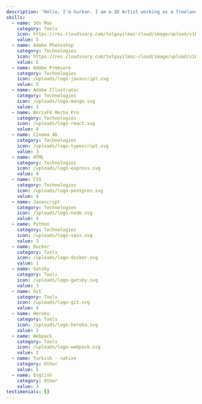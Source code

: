 ```yaml
---
description: "Hello, I'm Gurkan. I am a 3D Artist working as a freelance. I enjoy highlighting projects involving technology, art, and interesting designs, and I'm always eager to learn something new."
skills:
  - name: 3ds Max
    category: Tools
    icon: https://res.cloudinary.com/tolgayilmaz-cloud/image/upload/v1649632499/Adobe_After_Effects_CC_icon_pdihss.svg
    value: 5
  - name: Adobe Photoshop
    category: Technologies
    icon: https://res.cloudinary.com/tolgayilmaz-cloud/image/upload/v1649632713/Adobe_Photoshop_CC_icon_gknkap.svg
    value: 5
  - name: Adobe Premiere
    category: Technologies
    icon: /uploads/logo-javascript.svg
    value: 5
  - name: Adobe Illustrator
    category: Technologies
    icon: /uploads/logo-mongo.svg
    value: 3
  - name: BorisFX Mocha Pro
    category: Technologies
    icon: /uploads/logo-react.svg
    value: 4
  - name: Cinema 4D
    category: Technologies
    icon: /uploads/logo-typescript.svg
    value: 3
  - name: HTML
    category: Technologies
    icon: /uploads/logo-express.svg
    value: 4
  - name: CSS
    category: Technologies
    icon: /uploads/logo-postgres.svg
    value: 4
  - name: Javascript
    category: Technologies
    icon: /uploads/logo-node.svg
    value: 4
  - name: Python
    category: Technologies
    icon: /uploads/logo-sass.svg
    value: 3
  - name: Docker
    category: Tools
    icon: /uploads/logo-docker.svg
    value: 1
  - name: Gatsby
    category: Tools
    icon: /uploads/logo-gatsby.svg
    value: 3
  - name: Git
    category: Tools
    icon: /uploads/logo-git.svg
    value: 4
  - name: Heroku
    category: Tools
    icon: /uploads/logo-heroku.svg
    value: 3
  - name: Webpack
    category: Tools
    icon: /uploads/logo-webpack.svg
    value: 2
  - name: Turkish - native
    category: Other
    value: 5
  - name: English
    category: Other
    value: 3
testimonials: []
---
```

